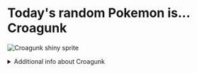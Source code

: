 # Today's random Pokemon is... Croagunk

![Croagunk shiny sprite](https://raw.githubusercontent.com/PokeAPI/sprites/master/sprites/pokemon/shiny/453.png)

<details>
<summary>Additional info about Croagunk</summary>

| srpite type | image |
|------|------|
| back_default | ![Croagunk back_default sprite](https://raw.githubusercontent.com/PokeAPI/sprites/master/sprites/pokemon/back/453.png) |
| back_female | ![Croagunk back_female sprite](https://raw.githubusercontent.com/PokeAPI/sprites/master/sprites/pokemon/back/female/453.png) |
| back_shiny | ![Croagunk back_shiny sprite](https://raw.githubusercontent.com/PokeAPI/sprites/master/sprites/pokemon/back/shiny/453.png) |
| back_shiny_female | ![Croagunk back_shiny_female sprite](https://raw.githubusercontent.com/PokeAPI/sprites/master/sprites/pokemon/back/shiny/female/453.png) |
| front_default | ![Croagunk front_default sprite](https://raw.githubusercontent.com/PokeAPI/sprites/master/sprites/pokemon/453.png) |
| front_female | ![Croagunk front_female sprite](https://raw.githubusercontent.com/PokeAPI/sprites/master/sprites/pokemon/female/453.png) |
| front_shiny_female | ![Croagunk front_shiny_female sprite](https://raw.githubusercontent.com/PokeAPI/sprites/master/sprites/pokemon/shiny/female/453.png) | </details>
